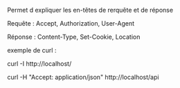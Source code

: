 Permet d expliquer les en-têtes de rerquête et de réponse



Requête : Accept, Authorization, User-Agent

Réponse : Content-Type, Set-Cookie, Location

exemple de curl : 

curl -I http://localhost/

curl -H "Accept: application/json" http://localhost/api

